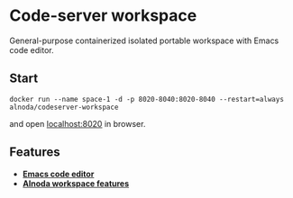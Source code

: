 # Code-server workspace

General-purpose containerized isolated portable workspace with Emacs code editor. 

## Start
 
```
docker run --name space-1 -d -p 8020-8040:8020-8040 --restart=always alnoda/codeserver-workspace
```  

and open [localhost:8020](http://localhost:8020) in browser.  

## Features

- [**Emacs code editor**](https://www.gnu.org/software/emacs/) 
- [**Alnoda workspace features**](https://docs.alnoda.org/)

